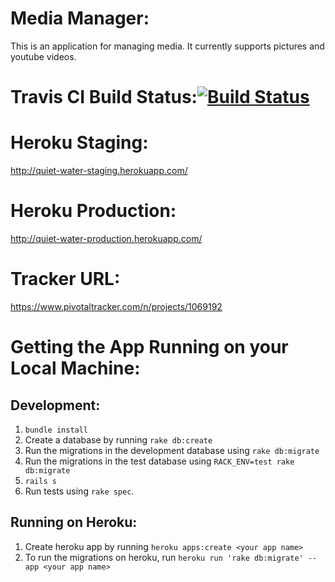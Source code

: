 # Media Manager:
This is an application for managing media. It currently supports pictures and youtube videos.

# Travis CI Build Status:[![Build Status](https://travis-ci.org/nburt/quiet-water-Team-CRUD.svg?branch=master)](https://travis-ci.org/nburt/quiet-water-Team-CRUD)

# Heroku Staging:
http://quiet-water-staging.herokuapp.com/

# Heroku Production:
http://quiet-water-production.herokuapp.com/

# Tracker URL:

https://www.pivotaltracker.com/n/projects/1069192

# Getting the App Running on your Local Machine:

## Development:
1. `bundle install`
1. Create a database by running `rake db:create`
1. Run the migrations in the development database using `rake db:migrate`
1. Run the migrations in the test database using `RACK_ENV=test rake db:migrate`
1. `rails s`
1. Run tests using `rake spec`.

## Running on Heroku:
1. Create heroku app by running `heroku apps:create <your app name>`
1. To run the migrations on heroku, run `heroku run 'rake db:migrate' --app <your app name>`

